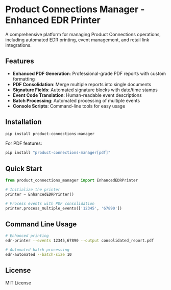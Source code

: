 # Product Connections Manager - Enhanced EDR Printer

A comprehensive platform for managing Product Connections operations, including automated EDR printing, event management, and retail link integrations.

## Features

- **Enhanced PDF Generation**: Professional-grade PDF reports with custom formatting
- **PDF Consolidation**: Merge multiple reports into single documents  
- **Signature Fields**: Automated signature blocks with date/time stamps
- **Event Code Translation**: Human-readable event descriptions
- **Batch Processing**: Automated processing of multiple events
- **Console Scripts**: Command-line tools for easy usage

## Installation

```bash
pip install product-connections-manager
```

For PDF features:
```bash
pip install "product-connections-manager[pdf]"
```

## Quick Start

```python
from product_connections_manager import EnhancedEDRPrinter

# Initialize the printer
printer = EnhancedEDRPrinter()

# Process events with PDF consolidation
printer.process_multiple_events(['12345', '67890'])
```

## Command Line Usage

```bash
# Enhanced printing
edr-printer --events 12345,67890 --output consolidated_report.pdf

# Automated batch processing
edr-automated --batch-size 10
```

## License

MIT License